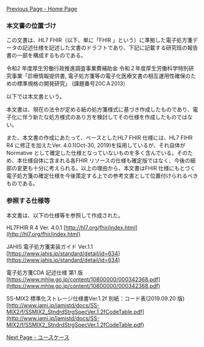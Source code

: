 [Previous Page - Home Page](index.html)

### 本文書の位置づけ
この文書は、HL7 FHIR（以下、単に「FHIR 」という）に準拠した電子処方箋データの記述仕様を記述した文書のドラフトであり、下記に記載する研究班の報告書の一部を構成するものである。

令和2 年度厚生労働行政推進調査事業費補助金 令和２年度厚生労働科学特別研究事業「診療情報提供書, 電子処方箋等の電子化医療文書の相互運用性確保のための標準規格の開発研究」 (課題番号20ⅭＡ2013）

以下では本文書という。

本文書は、現在の法令が定める紙の処方箋様式に基づき作成したものであり、電子化に伴う新たな処方様式のあり方を検討してその仕様を作成したものではない。

また、本文書の作成にあたって、ベースとしたHL7 FHIR 仕様には、HL7 FIHR R4 に修正を加えたVer. 4.0.1(Oct-30, 2019)を採用しているが、それ自体がNormative として確定した仕様となっていないものを多く含んでいる。そのため、本仕様自体に含まれる各FHIR リソースの仕様も確定版ではなく、今後の細部の変更も十分に考えられる。以上の理由から、本文書はFHIR 仕様にもとづく電子処方箋の確定仕様を今後策定する上での参考文書として位置付けられるべきものである。

### 参照する仕様等
本文書は、以下の仕様等を参照して作成された。

HL7FHIR R 4 Ver. 4.0.1 [http://hl7.org/fhir/index.html](http://hl7.org/fhir/index.html)

JAHIS 電子処方箋実装ガイド Ver.1.1
[https://www.jahis.jp/standard/detail/id=634](https://www.jahis.jp/standard/detail/id=634)

電子処方箋CDA 記述仕様 第1 版
[https://www.mhlw.go.jp/content/10800000/000342368.pdf](https://www.mhlw.go.jp/content/10800000/000342368.pdf)

SS-MIX2 標準化ストレージ仕様書Ver.1.2f 別紙：コード表(2019.09.20 版)
[http://www.jami.jp/jamistd/docs/SS-MIX2/f/SSMIX2_StndrdStrgSpecVer.1.2fCodeTable.pdf](http://www.jami.jp/jamistd/docs/SS-MIX2/f/SSMIX2_StndrdStrgSpecVer.1.2fCodeTable.pdf)


[Next Page - ユースケース](usecase.html)